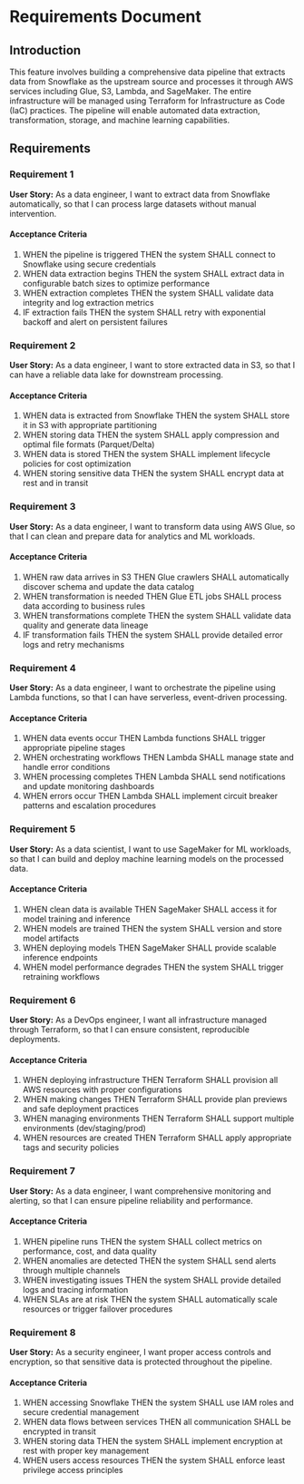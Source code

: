 # Requirements Document

## Introduction

This feature involves building a comprehensive data pipeline that extracts data from Snowflake as the upstream source and processes it through AWS services including Glue, S3, Lambda, and SageMaker. The entire infrastructure will be managed using Terraform for Infrastructure as Code (IaC) practices. The pipeline will enable automated data extraction, transformation, storage, and machine learning capabilities.

## Requirements

### Requirement 1

**User Story:** As a data engineer, I want to extract data from Snowflake automatically, so that I can process large datasets without manual intervention.

#### Acceptance Criteria

1. WHEN the pipeline is triggered THEN the system SHALL connect to Snowflake using secure credentials
2. WHEN data extraction begins THEN the system SHALL extract data in configurable batch sizes to optimize performance
3. WHEN extraction completes THEN the system SHALL validate data integrity and log extraction metrics
4. IF extraction fails THEN the system SHALL retry with exponential backoff and alert on persistent failures

### Requirement 2

**User Story:** As a data engineer, I want to store extracted data in S3, so that I can have a reliable data lake for downstream processing.

#### Acceptance Criteria

1. WHEN data is extracted from Snowflake THEN the system SHALL store it in S3 with appropriate partitioning
2. WHEN storing data THEN the system SHALL apply compression and optimal file formats (Parquet/Delta)
3. WHEN data is stored THEN the system SHALL implement lifecycle policies for cost optimization
4. WHEN storing sensitive data THEN the system SHALL encrypt data at rest and in transit

### Requirement 3

**User Story:** As a data engineer, I want to transform data using AWS Glue, so that I can clean and prepare data for analytics and ML workloads.

#### Acceptance Criteria

1. WHEN raw data arrives in S3 THEN Glue crawlers SHALL automatically discover schema and update the data catalog
2. WHEN transformation is needed THEN Glue ETL jobs SHALL process data according to business rules
3. WHEN transformations complete THEN the system SHALL validate data quality and generate data lineage
4. IF transformation fails THEN the system SHALL provide detailed error logs and retry mechanisms

### Requirement 4

**User Story:** As a data engineer, I want to orchestrate the pipeline using Lambda functions, so that I can have serverless, event-driven processing.

#### Acceptance Criteria

1. WHEN data events occur THEN Lambda functions SHALL trigger appropriate pipeline stages
2. WHEN orchestrating workflows THEN Lambda SHALL manage state and handle error conditions
3. WHEN processing completes THEN Lambda SHALL send notifications and update monitoring dashboards
4. WHEN errors occur THEN Lambda SHALL implement circuit breaker patterns and escalation procedures

### Requirement 5

**User Story:** As a data scientist, I want to use SageMaker for ML workloads, so that I can build and deploy machine learning models on the processed data.

#### Acceptance Criteria

1. WHEN clean data is available THEN SageMaker SHALL access it for model training and inference
2. WHEN models are trained THEN the system SHALL version and store model artifacts
3. WHEN deploying models THEN SageMaker SHALL provide scalable inference endpoints
4. WHEN model performance degrades THEN the system SHALL trigger retraining workflows

### Requirement 6

**User Story:** As a DevOps engineer, I want all infrastructure managed through Terraform, so that I can ensure consistent, reproducible deployments.

#### Acceptance Criteria

1. WHEN deploying infrastructure THEN Terraform SHALL provision all AWS resources with proper configurations
2. WHEN making changes THEN Terraform SHALL provide plan previews and safe deployment practices
3. WHEN managing environments THEN Terraform SHALL support multiple environments (dev/staging/prod)
4. WHEN resources are created THEN Terraform SHALL apply appropriate tags and security policies

### Requirement 7

**User Story:** As a data engineer, I want comprehensive monitoring and alerting, so that I can ensure pipeline reliability and performance.

#### Acceptance Criteria

1. WHEN pipeline runs THEN the system SHALL collect metrics on performance, cost, and data quality
2. WHEN anomalies are detected THEN the system SHALL send alerts through multiple channels
3. WHEN investigating issues THEN the system SHALL provide detailed logs and tracing information
4. WHEN SLAs are at risk THEN the system SHALL automatically scale resources or trigger failover procedures

### Requirement 8

**User Story:** As a security engineer, I want proper access controls and encryption, so that sensitive data is protected throughout the pipeline.

#### Acceptance Criteria

1. WHEN accessing Snowflake THEN the system SHALL use IAM roles and secure credential management
2. WHEN data flows between services THEN all communication SHALL be encrypted in transit
3. WHEN storing data THEN the system SHALL implement encryption at rest with proper key management
4. WHEN users access resources THEN the system SHALL enforce least privilege access principles